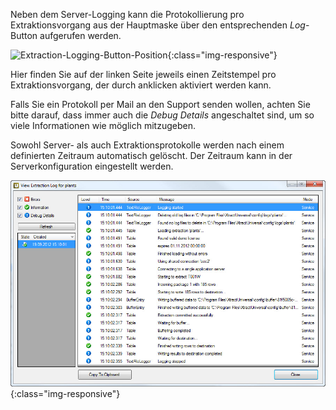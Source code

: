 Neben dem Server-Logging kann die Protokollierung pro Extraktionsvorgang aus der Hauptmaske über den entsprechenden *Log*-Button aufgerufen werden.

![Extraction-Logging-Button-Position](/img/content/Extraction-Logging-Button-Position.png){:class="img-responsive"}


Hier finden Sie auf der linken Seite jeweils einen Zeitstempel pro Extraktionsvorgang, der durch anklicken aktiviert werden kann.

Falls Sie ein Protokoll per Mail an den Support senden wollen, achten Sie bitte darauf, dass immer auch die *Debug Details* angeschaltet sind, um so viele Informationen wie möglich mitzugeben.

Sowohl Server- als auch Extraktionsprotokolle werden nach einem definierten Zeitraum automatisch gelöscht. Der Zeitraum kann in der Serverkonfiguration eingestellt werden.

![View-Extraction-Log](/img/content/View-Extraction-Log.png){:class="img-responsive"}